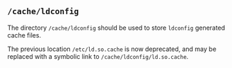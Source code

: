 ## `/cache/ldconfig`

The directory `/cache/ldconfig` should be used to store `ldconfig`
generated cache files.

The previous location `/etc/ld.so.cache` is now deprecated, and may be
replaced with a symbolic link to `/cache/ldconfig/ld.so.cache`.
